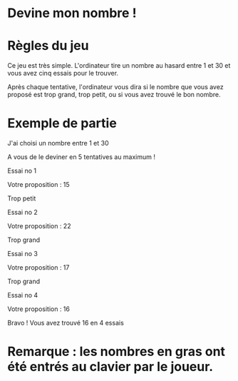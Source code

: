 # Devine mon nombre !

# Règles du jeu

Ce jeu est très simple. L'ordinateur tire un nombre au hasard entre 1 et 30 et vous avez cinq essais
pour le trouver. 

Après chaque tentative, l'ordinateur vous dira si le nombre que vous avez proposé est
trop grand, trop petit, ou si vous avez trouvé le bon nombre.

# Exemple de partie

J'ai choisi un nombre entre 1 et 30

A vous de le deviner en 5 tentatives au maximum !

Essai no 1

Votre proposition : 15

Trop petit

Essai no 2

Votre proposition : 22

Trop grand

Essai no 3

Votre proposition : 17

Trop grand

Essai no 4

Votre proposition : 16

Bravo ! Vous avez trouvé 16 en 4 essais

# Remarque : les nombres en gras ont été entrés au clavier par le joueur.
